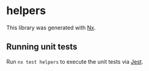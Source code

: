# helpers

This library was generated with [Nx](https://nx.dev).

## Running unit tests

Run `nx test helpers` to execute the unit tests via [Jest](https://jestjs.io).
